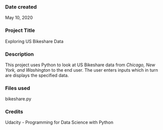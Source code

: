 ### Date created
May 10, 2020

### Project Title
Exploring US Bikeshare Data

### Description
This project uses Python to look at US Bikeshare data from *Chicago, New York, and Washington* to the end user. The user enters inputs which in turn are displays the specified data.

### Files used
bikeshare.py

### Credits
Udacity - Programming for Data Science with Python
